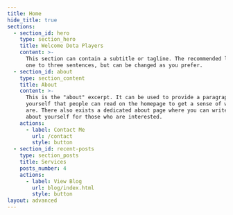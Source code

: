 ```yaml
---
title: Home
hide_title: true
sections:
  - section_id: hero
    type: section_hero
    title: Welcome Dota Players
    content: >-
      This section can contain a subtitle or tagline. The recommended length is
      one to three sentences, but can be changed as you prefer.
  - section_id: about
    type: section_content
    title: About
    content: >-
      This is the "about" excerpt. It can be used to provide a paragraph about
      yourself that people can read on the homepage to get a sense of who you
      are. There also exists a dedicated about page where you can write more
      about yourself for those who are interested.
    actions:
      - label: Contact Me
        url: /contact
        style: button
  - section_id: recent-posts
    type: section_posts
    title: Services
    posts_number: 4
    actions:
      - label: View Blog
        url: blog/index.html
        style: button
layout: advanced
---
```

